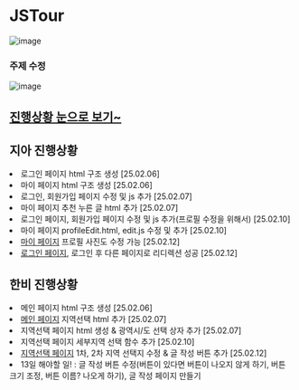 # JSTour
![image](https://github.com/user-attachments/assets/eb9f5ccb-d0fc-470f-b5d4-54c5db3a09b9)
### 주제 수정
![image](https://github.com/user-attachments/assets/ced84a8e-75c8-4edb-acf8-d52315312725)


## <a href="https://ldr7xior.github.io/JSTour/" class="page">진행상황 눈으로 보기~</a>

## 지아 진행상황
<ur>
  <li>로그인 페이지 html 구조 생성 [25.02.06]</li>
  <li>마이 페이지 html 구조 생성 [25.02.06]</li>
  <li>로그인, 회원가입 페이지 수정 및 js 추가 [25.02.07]</li>
  <li>마이 페이지 추천 누른 글 html 추가 [25.02.07]</li>
  <li>로그인 페이지, 회원가입 페이지 수정 및 js 추가(프로필 수정을 위해서) [25.02.10]</li>
  <li>마이 페이지 profileEdit.html, edit.js 수정 및 추가 [25.02.10]</li>
  <li><a href="myPage" class="page">마이 페이지</a> 프로필 사진도 수정 가능 [25.02.12]</li>
  <li><a href="login" class="page">로그인 페이지</a>, 로그인 후 다른 페이지로 리디렉션 성공 [25.02.12]</li>
</ur>

## 한비 진행상황
<ur>
  <li>메인 페이지 html 구조 생성 [25.02.06]</li>
  <li><a href="mainpage.html" class="page">메인 페이지</a> 지역선택 html 추가 [25.02.07]</li>
  <li>지역선택 페이지 html 생성 & 광역시/도 선택 상자 추가 [25.02.07]</li>
  <li>지역선택 페이지 세부지역 선택 함수 추가 [25.02.10]</li>
  <li><a href="Local" class="page">지역선택 페이지</a> 1차, 2차 지역 선택지 수정 & 글 작성 버튼 추가 [25.02.12]</li>
  <li>13일 해야할 일! : 글 작성 버튼 수정(버튼이 있다면 버튼이 나오지 않게 하기, 버튼 크기 조정, 버튼 이름? 나오게 하기), 글 작성 페이지 만들기</li>
</ur>
